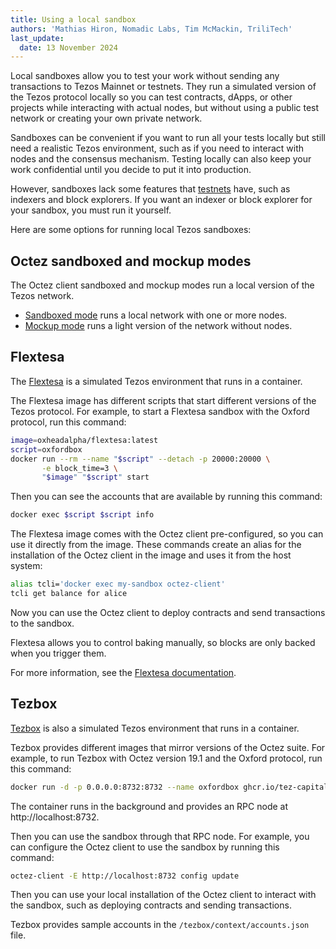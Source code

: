 ```yaml
---
title: Using a local sandbox
authors: 'Mathias Hiron, Nomadic Labs, Tim McMackin, TriliTech'
last_update:
  date: 13 November 2024
---
```


Local sandboxes allow you to test your work without sending any transactions to Tezos Mainnet or testnets.
They run a simulated version of the Tezos protocol locally so you can test contracts, dApps, or other projects while interacting with actual nodes, but without using a public test network or creating your own private network.

Sandboxes can be convenient if you want to run all your tests locally but still need a realistic Tezos environment, such as if you need to interact with nodes and the consensus mechanism.
Testing locally can also keep your work confidential until you decide to put it into production.

However, sandboxes lack some features that [testnets](/developing/testnets) have, such as indexers and block explorers.
If you want an indexer or block explorer for your sandbox, you must run it yourself.

Here are some options for running local Tezos sandboxes:

## Octez sandboxed and mockup modes

The Octez client sandboxed and mockup modes run a local version of the Tezos network.

- [Sandboxed mode](https://tezos.gitlab.io/user/sandbox.html) runs a local network with one or more nodes.
- [Mockup mode](https://tezos.gitlab.io/user/mockup.html) runs a light version of the network without nodes.

## Flextesa

The [Flextesa](https://tezos.gitlab.io/flextesa/) is a simulated Tezos environment that runs in a container.

The Flextesa image has different scripts that start different versions of the Tezos protocol.
For example, to start a Flextesa sandbox with the Oxford protocol, run this command:

```bash
image=oxheadalpha/flextesa:latest
script=oxfordbox
docker run --rm --name "$script" --detach -p 20000:20000 \
       -e block_time=3 \
       "$image" "$script" start
```

Then you can see the accounts that are available by running this command:

```bash
docker exec $script $script info
```

The Flextesa image comes with the Octez client pre-configured, so you can use it directly from the image.
These commands create an alias for the installation of the Octez client in the image and uses it from the host system:

```bash
alias tcli='docker exec my-sandbox octez-client'
tcli get balance for alice
```

Now you can use the Octez client to deploy contracts and send transactions to the sandbox.

Flextesa allows you to control baking manually, so blocks are only backed when you trigger them.

For more information, see the [Flextesa documentation](https://tezos.gitlab.io/flextesa/).

## Tezbox

[Tezbox](https://github.com/tez-capital/tezbox) is also a simulated Tezos environment that runs in a container.

Tezbox provides different images that mirror versions of the Octez suite.
For example, to run Tezbox with Octez version 19.1 and the Oxford protocol, run this command:

```bash
docker run -d -p 0.0.0.0:8732:8732 --name oxfordbox ghcr.io/tez-capital/tezbox:tezos-v19.1
```

The container runs in the background and provides an RPC node at http://localhost:8732.

Then you can use the sandbox through that RPC node.
For example, you can configure the Octez client to use the sandbox by running this command:

```bash
octez-client -E http://localhost:8732 config update
```

Then you can use your local installation of the Octez client to interact with the sandbox, such as deploying contracts and sending transactions.

Tezbox provides sample accounts in the `/tezbox/context/accounts.json` file.
